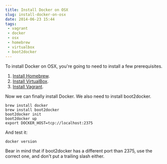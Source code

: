 ```yaml
---
title: Install Docker on OSX
slug: install-docker-on-osx
date: 2014-06-23 15:44
tags: 
 - vagrant
 - docker
 - osx
 - homebrew
 - virtualbox
 - boot2docker
---
```

To install Docker on OSX, you're going to need to install a few prerequisites.

1. [Install Homebrew](http://adamkdean.co.uk/blog/read/138/install-homebrew-on-osx).
2. [Install VirtualBox](http://adamkdean.co.uk/blog/read/139/install-virtualbox-on-osx).
3. [Install Vagrant](http://adamkdean.co.uk/blog/read/140/install-vagrant-on-osx).

Now we can finally install Docker. We also need to install boot2docker.

    brew install docker
    brew install boot2docker
    boot2docker init
    boot2docker up
    export DOCKER_HOST=tcp://localhost:2375

And test it:

    docker version

Bear in mind that if boot2docker has a different port than 2375, use the correct one, and don't put a trailing slash either.